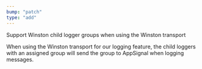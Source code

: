 ```yaml
---
bump: "patch"
type: "add"
---
```


Support Winston child logger groups when using the Winston transport

When using the Winston transport for our logging feature, the child loggers with an assigned group
will send the group to AppSignal when logging messages.

